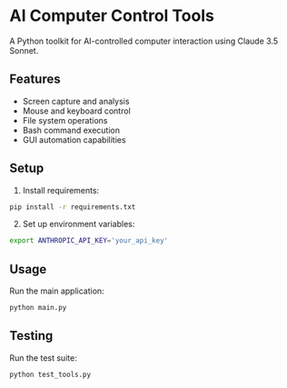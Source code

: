# AI Computer Control Tools

A Python toolkit for AI-controlled computer interaction using Claude 3.5 Sonnet.

## Features
- Screen capture and analysis
- Mouse and keyboard control
- File system operations
- Bash command execution
- GUI automation capabilities

## Setup
1. Install requirements:
```bash
pip install -r requirements.txt
```

2. Set up environment variables:
```bash
export ANTHROPIC_API_KEY='your_api_key'
```

## Usage
Run the main application:
```bash
python main.py
```

## Testing
Run the test suite:
```bash
python test_tools.py
```
